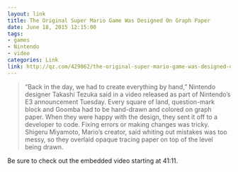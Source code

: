 ```yaml
---
layout: link
title: The Original Super Mario Game Was Designed On Graph Paper
date: June 18, 2015 12:15:00
tags: 
- games
- Nintendo
- video
categories: Link
link: http://qz.com/429862/the-original-super-mario-game-was-designed-on-graph-paper/
---
```


> “Back in the day, we had to create everything by hand,” Nintendo designer Takashi Tezuka said in a video released as part of Nintendo’s E3 announcement Tuesday. Every square of land, question-mark block and Goomba had to be hand-drawn and colored on graph paper. When they were happy with the design, they sent it off to a developer to code. Fixing errors or making changes was tricky. Shigeru Miyamoto, Mario’s creator, said whiting out mistakes was too messy, so they overlaid opaque tracing paper on top of the level being drawn.

Be sure to check out the embedded video starting at 41:11. 